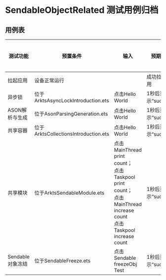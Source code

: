 # SendableObjectRelated 测试用例归档

## 用例表

| 测试功能         | 预置条件                             | 输入                                                         | 预期输出               | 是否自动 | 测试结果 |
| ---------------- | ------------------------------------ | ------------------------------------------------------------ | ---------------------- | -------- | -------- |
| 拉起应用         | 设备正常运行                         |                                                              | 成功拉起应用           | 是       | Pass     |
| 异步锁           | 位于ArktsAsyncLockIntroduction.ets   | 点击Hello World                                              | 1秒后页面显示“success” | 是       | Pass     |
| ASON解析与生成   | 位于AsonParsingGeneration.ets        | 点击Hello World                                              | 1秒后页面显示“success” | 是       | Pass     |
| 共享容器         | 位于ArktsCollectionsIntroduction.ets | 点击Hello World                                              | 1秒后页面显示“success” | 是       | Pass     |
| 共享模块         | 位于ArktsSendableModule.ets          | 点击MainThread print count；<br />点击Taskpool print count；<br />点击MainThread increase count<br />点击Taskpool increase count | 1秒后页面显示“success” | 是       | Pass     |
| Sendable对象冻结 | 位于SendableFreeze.ets               | 点击Sendable freezeObj Test                                  | 1秒后页面显示“success” | 是       | Pass     |